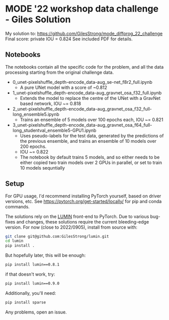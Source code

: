 # MODE '22 workshop data challenge - Giles Solution

My solution to: https://github.com/GilesStrong/mode_diffprog_22_challenge
Final score: private IOU = 0.824
See included PDF for details.

## Notebooks

The notebooks contain all the specific code for the problem, and all the data processing starting from the original challenge data.

- 0_unet-pixelshuffle_depth-encode_data-aug_se-net_f8r2_full.ipynb
  - A pure UNet model with a score of ~0.812
- 1_unet-pixelshuffle_depth-encode_data-aug_gravnet_osa_f32_full.ipynb
  - Extends the model to replace the centre of the UNet with a GravNet based network, IOU ~= 0.818
- 2_unet-pixelshuffle_depth-encode_data-aug_gravnet_osa_f32_full-long_ensemble5.ipynb
  - Trains an ensemble of 5 models over 100 epochs each, IOU ~= 0.821
- 3_unet-pixelshuffle_depth-encode_data-aug_gravnet_osa_f64_full-long_studentval_ensemble5-GPU1.ipynb
  - Uses pseudo-labels for the test data, generated by the predictions of the previous ensemble, and trains an ensemble of 10 models over 200 epochs.
  - IOU ~= 0.822
  - The notebook by default trains 5 models, and so either needs to be either copied two train models over 2 GPUs in parallel, or set to train 10 models sequntially

## Setup

For GPU usage, I'd recommend installing PyTorch yourself, based on driver versions, etc. See https://pytorch.org/get-started/locally/ for pip and conda commands.

The solutions rely on the [LUMIN](https://lumin.readthedocs.io/en/stable/) front-end to PyTorch.
Due to various bug-fixes and changes, these solutions require the current bleeding-edge version.
For now (close to 2022/0905), install from source with:

```bash
git clone git@github.com:GilesStrong/lumin.git
cd lumin
pip install .
```

But hopefully later, this will be enough:

```bash
pip install lumin==0.8.1
```

if that doesn't work, try:

```bash
pip install lumin==0.9.0
```

Additionally, you'll need:

```bash
pip install sparse
```

Any problems, open an issue.

